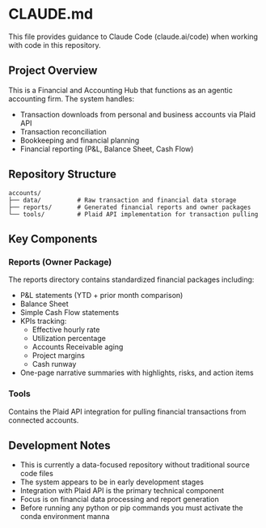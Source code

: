 # CLAUDE.md

This file provides guidance to Claude Code (claude.ai/code) when working with code in this repository.

## Project Overview

This is a Financial and Accounting Hub that functions as an agentic accounting firm. The system handles:
- Transaction downloads from personal and business accounts via Plaid API
- Transaction reconciliation
- Bookkeeping and financial planning
- Financial reporting (P&L, Balance Sheet, Cash Flow)

## Repository Structure

```
accounts/
├── data/          # Raw transaction and financial data storage
├── reports/       # Generated financial reports and owner packages
└── tools/         # Plaid API implementation for transaction pulling
```

## Key Components

### Reports (Owner Package)
The reports directory contains standardized financial packages including:
- P&L statements (YTD + prior month comparison)
- Balance Sheet
- Simple Cash Flow statements
- KPIs tracking:
  - Effective hourly rate
  - Utilization percentage
  - Accounts Receivable aging
  - Project margins
  - Cash runway
- One-page narrative summaries with highlights, risks, and action items

### Tools
Contains the Plaid API integration for pulling financial transactions from connected accounts.

## Development Notes

- This is currently a data-focused repository without traditional source code files
- The system appears to be in early development stages
- Integration with Plaid API is the primary technical component
- Focus is on financial data processing and report generation
- Before running any python or pip commands you must activate the conda environment manna